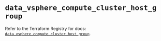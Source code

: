 # `data_vsphere_compute_cluster_host_group`

Refer to the Terraform Registry for docs: [`data_vsphere_compute_cluster_host_group`](https://registry.terraform.io/providers/hashicorp/vsphere/2.9.1/docs/data-sources/compute_cluster_host_group).
